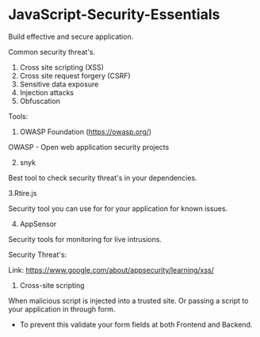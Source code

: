 # JavaScript-Security-Essentials
Build effective and secure application.


Common security threat's.

1. Cross site scripting (XSS)
2. Cross site request forgery (CSRF)
3. Sensitive data exposure
4. Injection attacks
5. Obfuscation

Tools:

1. OWASP Foundation (https://owasp.org/)

OWASP - Open web application security projects

2. snyk

Best tool to check security threat's in your dependencies.

3.Rtire.js

Security tool you can use for for your application for known issues.

4. AppSensor 

Security tools for monitoring for live intrusions.

Security Threat's:

Link: https://www.google.com/about/appsecurity/learning/xss/

1. Cross-site scripting

When malicious script is injected into a trusted site.
Or passing a script to your application in through form.

- To prevent this validate your form fields at both Frontend and Backend.
